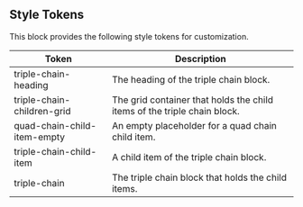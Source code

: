 ## Style Tokens

This block provides the following style tokens for customization.

| **Token**                   | **Description**                                                          |
| --------------------------- | ------------------------------------------------------------------------ |
| triple-chain-heading        | The heading of the triple chain block.                                   |
| triple-chain-children-grid  | The grid container that holds the child items of the triple chain block. |
| quad-chain-child-item-empty | An empty placeholder for a quad chain child item.                        |
| triple-chain-child-item     | A child item of the triple chain block.                                  |
| triple-chain                | The triple chain block that holds the child items.                       |
